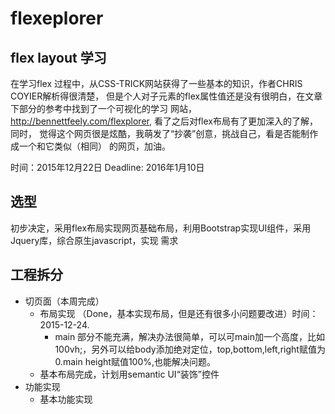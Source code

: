 # flexeplorer

## flex layout 学习

在学习flex 过程中，从CSS-TRICK网站获得了一些基本的知识，作者CHRIS COYIER解析得很清楚，
但是个人对子元素的flex属性值还是没有很明白，在文章下部分的参考中找到了一个可视化的学习
网站，http://bennettfeely.com/flexplorer,  看了之后对flex布局有了更加深入的了解，同时，
觉得这个网页很是炫酷，我萌发了“抄袭”创意，挑战自己，看是否能制作成一个和它类似（相同）
的网页，加油。

时间：2015年12月22日
Deadline: 2016年1月10日

## 选型

初步决定，采用flex布局实现网页基础布局，利用Bootstrap实现UI组件，采用Jquery库，综合原生javascript，实现
需求

## 工程拆分
+ 切页面（本周完成）
  + 布局实现 （Done，基本实现布局，但是还有很多小问题要改进）时间：2015-12-24.
    + main 部分不能充满，解决办法很简单，可以可main加一个高度，比如100vh;，另外可以给body添加绝对定位，top,bottom,left,right赋值为0.main height赋值100%,也能解决问题。
  + 基本布局完成，计划用semantic UI“装饰”控件 
+ 功能实现
  + 基本功能实现
